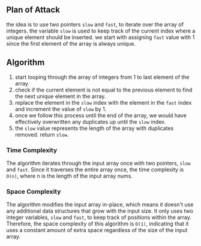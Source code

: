## Plan of Attack

the idea is to use two pointers `slow` and `fast`, to iterate over the array of integers. the variable `slow` is used to keep track of the current index where a unique element should be inserted. we start with assigning `fast` value with 1 since the first element of the array is always unique.

## Algorithm

1. start looping through the array of integers from 1 to last element of the array.
2. check if the current element is not equal to the previous element to find the next unique element in the array.
3. replace the element in the `slow` index with the element in the `fast` index and increment the value of `slow` by 1.
4. once we follow this process until the end of the array, we would have effectively overwritten any duplicates up until the `slow` index.
5. the `slow` value represents the length of the array with duplicates removed. return `slow`.

### Time Complexity

The algorithm iterates through the input array once with two pointers, `slow` and `fast`. Since it traverses the entire array once, the time complexity is `O(n)`, where n is the length of the input array nums.

### Space Complexity

The algorithm modifies the input array in-place, which means it doesn't use any additional data structures that grow with the input size. It only uses two integer variables, `slow` and `fast`, to keep track of positions within the array. Therefore, the space complexity of this algorithm is `O(1)`, indicating that it uses a constant amount of extra space regardless of the size of the input array.
